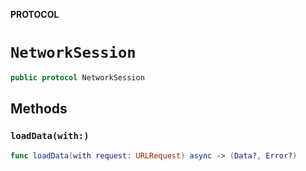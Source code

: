 **PROTOCOL**

# `NetworkSession`

```swift
public protocol NetworkSession
```

## Methods

### `loadData(with:)`

```swift
func loadData(with request: URLRequest) async -> (Data?, Error?)
```
